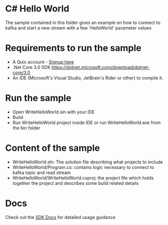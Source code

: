 # C# Hello World
The sample contained in this folder gives an example on how to connect to kafka and start a new stream with a few 'HelloWorld' parameter values

# Requirements to run the sample
- A Quix account - [Signup here](https://quix.ai/signup)
- .Net Core 3.0 SDK https://dotnet.microsoft.com/download/dotnet-core/3.0
- An IDE (Microsoft's Visual Studio, JetBrain's Rider or other) to compile it.

# Run the sample
- Open WriteHelloWorld.sln with your IDE
- Build
- Run WriteHelloWorld project inside IDE or run WriteHelloWorld.exe from the bin folder

# Content of the sample
- WriteHelloWorld.sln: The solution file describing what projects to include
- WriteHelloWorld/Program.cs: contains logic necessary to connect to kafka topic and read stream
- WriteHelloWorld/WriteHelloWorld.csproj: the project file which holds together the project and describes some build related details

# Docs
Check out the [SDK Docs](https://quix.ai/docs/sdk/introduction.html) for detailed usage guidance
